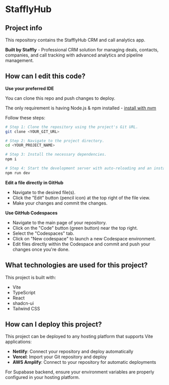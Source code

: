 # StafflyHub

## Project info

This repository contains the StafflyHub CRM and call analytics app.

**Built by Staffly** - Professional CRM solution for managing deals, contacts, companies, and call tracking with advanced analytics and pipeline management.

## How can I edit this code?

**Use your preferred IDE**

You can clone this repo and push changes to deploy.

The only requirement is having Node.js & npm installed - [install with nvm](https://github.com/nvm-sh/nvm#installing-and-updating)

Follow these steps:

```sh
# Step 1: Clone the repository using the project's Git URL.
git clone <YOUR_GIT_URL>

# Step 2: Navigate to the project directory.
cd <YOUR_PROJECT_NAME>

# Step 3: Install the necessary dependencies.
npm i

# Step 4: Start the development server with auto-reloading and an instant preview.
npm run dev
```

**Edit a file directly in GitHub**

- Navigate to the desired file(s).
- Click the "Edit" button (pencil icon) at the top right of the file view.
- Make your changes and commit the changes.

**Use GitHub Codespaces**

- Navigate to the main page of your repository.
- Click on the "Code" button (green button) near the top right.
- Select the "Codespaces" tab.
- Click on "New codespace" to launch a new Codespace environment.
- Edit files directly within the Codespace and commit and push your changes once you're done.

## What technologies are used for this project?

This project is built with:

- Vite
- TypeScript
- React
- shadcn-ui
- Tailwind CSS

## How can I deploy this project?

This project can be deployed to any hosting platform that supports Vite applications:

- **Netlify**: Connect your repository and deploy automatically
- **Vercel**: Import your Git repository and deploy
- **AWS Amplify**: Connect to your repository for automatic deployments

For Supabase backend, ensure your environment variables are properly configured in your hosting platform.
